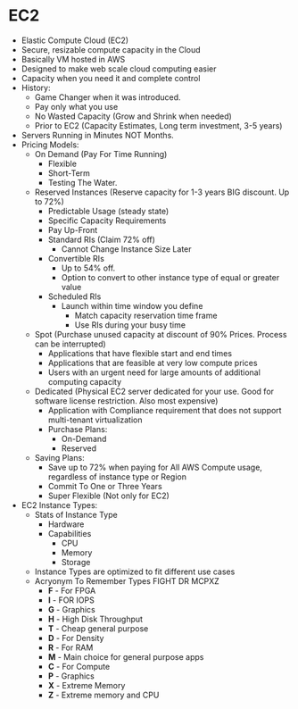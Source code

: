 # EC2

- Elastic Compute Cloud (EC2)
- Secure, resizable compute capacity in the Cloud
- Basically VM hosted in AWS
- Designed to make web scale cloud computing easier
- Capacity when you need it and complete control
- History:
  - Game Changer when it was introduced.
  - Pay only what you use
  - No Wasted Capacity (Grow and Shrink when needed)
  - Prior to EC2 (Capacity Estimates, Long term investment, 3-5 years)
- Servers Running in Minutes NOT Months.
- Pricing Models:
  - On Demand (Pay For Time Running)
    - Flexible
    - Short-Term
    - Testing The Water.
  - Reserved Instances (Reserve capacity for 1-3 years BIG discount. Up to 72%)
    - Predictable Usage (steady state)
    - Specific Capacity Requirements
    - Pay Up-Front
    - Standard RIs (Claim 72% off)
      - Cannot Change Instance Size Later
    - Convertible RIs
      - Up to 54% off.
      - Option to convert to other instance type of equal or greater value
    - Scheduled RIs
      - Launch within time window you define
        - Match capacity reservation time frame
        - Use RIs during your busy time
  - Spot (Purchase unused capacity at discount of 90% Prices. Process can be interrupted)
    - Applications that have flexible start and end times
    - Applications that are feasible at very low compute prices
    - Users with an urgent need for large amounts of additional computing capacity
  - Dedicated (Physical EC2 server dedicated for your use. Good for software license restriction. Also most expensive)
    - Application with Compliance requirement that does not support multi-tenant virtualization
    - Purchase Plans:
      - On-Demand
      - Reserved
  - Saving Plans:
    - Save up to 72% when paying for All AWS Compute usage, regardless of instance type or Region
    - Commit To One or Three Years
    - Super Flexible (Not only for EC2)
- EC2 Instance Types:
  - Stats of Instance Type
    - Hardware
    - Capabilities
      - CPU
      - Memory
      - Storage
  - Instance Types are optimized to fit different use cases
  - Acryonym To Remember Types FIGHT DR MCPXZ
    - **F** - For FPGA
    - **I** - FOR IOPS
    - **G** - Graphics
    - **H** - High Disk Throughput
    - **T** - Cheap general purpose
    - **D** - For Density
    - **R** - For RAM
    - **M** - Main choice for general purpose apps
    - **C** - For Compute
    - **P** - Graphics
    - **X** - Extreme Memory
    - **Z** - Extreme memory and CPU